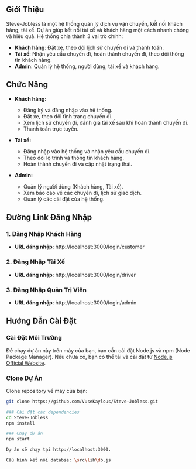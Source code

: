 
## Giới Thiệu

Steve-Jobless là một hệ thống quản lý dịch vụ vận chuyển, kết nối khách hàng, tài xế. Dự án giúp kết nối tài xế và khách hàng một cách nhanh chóng và hiệu quả. Hệ thống chia thành 3 vai trò chính:
- **Khách hàng**: Đặt xe, theo dõi lịch sử chuyến đi và thanh toán.
- **Tài xế**: Nhận yêu cầu chuyến đi, hoàn thành chuyến đi, theo dõi thông tin khách hàng.
- **Admin**: Quản lý hệ thống, người dùng, tài xế và khách hàng.

## Chức Năng

- **Khách hàng:**
  - Đăng ký và đăng nhập vào hệ thống.
  - Đặt xe, theo dõi tình trạng chuyến đi.
  - Xem lịch sử chuyến đi, đánh giá tài xế sau khi hoàn thành chuyến đi.
  - Thanh toán trực tuyến.

- **Tài xế:**
  - Đăng nhập vào hệ thống và nhận yêu cầu chuyến đi.
  - Theo dõi lộ trình và thông tin khách hàng.
  - Hoàn thành chuyến đi và cập nhật trạng thái.

- **Admin:**
  - Quản lý người dùng (Khách hàng, Tài xế).
  - Xem báo cáo về các chuyến đi, lịch sử giao dịch.
  - Quản lý các cài đặt của hệ thống.

## Đường Link Đăng Nhập

### 1. Đăng Nhập Khách Hàng

- **URL đăng nhập**: http://localhost:3000/login/customer

### 2. Đăng Nhập Tài Xế

- **URL đăng nhập**: http://localhost:3000/login/driver

### 3. Đăng Nhập Quản Trị Viên

- **URL đăng nhập**: http://localhost:3000/login/admin


## Hướng Dẫn Cài Đặt

### Cài Đặt Môi Trường

Để chạy dự án này trên máy của bạn, bạn cần cài đặt Node.js và npm (Node Package Manager). Nếu chưa có, bạn có thể tải và cài đặt từ [Node.js Official Website](https://nodejs.org/).

### Clone Dự Án

Clone repository về máy của bạn:

```bash
git clone https://github.com/VuseKaylous/Steve-Jobless.git

### Cài đặt các dependencies
cd Steve-Jobless
npm install

### Chạy dự án
npm start

Dự án sẽ chạy tại http://localhost:3000.

Cấu hình kết nối databse: \src\lib\db.js
